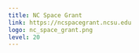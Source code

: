 ```yaml
---
title: NC Space Grant
link: https://ncspacegrant.ncsu.edu
logo: nc_space_grant.png
level: 20
---
```

